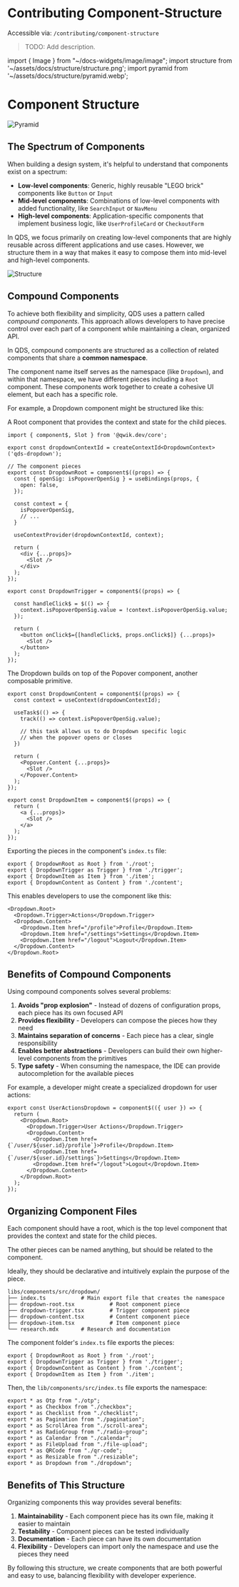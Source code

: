 # Contributing Component-Structure

Accessible via: `/contributing/component-structure`

> TODO: Add description.

import { Image } from "~/docs-widgets/image/image";
import structure from '~/assets/docs/structure/structure.png';
import pyramid from '~/assets/docs/structure/pyramid.webp';

# Component Structure

<Image src={pyramid} loading="eager" alt="Pyramid" />

## The Spectrum of Components

When building a design system, it's helpful to understand that components exist on a spectrum:

- **Low-level components**: Generic, highly reusable "LEGO brick" components like `Button` or `Input`
- **Mid-level components**: Combinations of low-level components with added functionality, like `SearchInput` or `NavMenu`
- **High-level components**: Application-specific components that implement business logic, like `UserProfileCard` or `CheckoutForm`

In QDS, we focus primarily on creating low-level components that are highly reusable across different applications and use cases. However, we structure them in a way that makes it easy to compose them into mid-level and high-level components.

<Image src={structure} alt="Structure" />

## Compound Components

To achieve both flexibility and simplicity, QDS uses a pattern called *compound components*. This approach allows developers to have precise control over each part of a component while maintaining a clean, organized API.

In QDS, compound components are structured as a collection of related components that share a **common namespace**. 

The component name itself serves as the namespace (like `Dropdown`), and within that namespace, we have different pieces including a `Root` component. These components work together to create a cohesive UI element, but each has a specific role.

For example, a Dropdown component might be structured like this:

A Root component that provides the context and state for the child pieces.

```tsx
import { component$, Slot } from '@qwik.dev/core';

export const dropdownContextId = createContextId<DropdownContext>('qds-dropdown');

// The component pieces
export const DropdownRoot = component$((props) => {
  const { openSig: isPopoverOpenSig } = useBindings(props, {
    open: false,
  });
 
  const context = {
    isPopoverOpenSig,
    // ...
  }

  useContextProvider(dropdownContextId, context);

  return (
    <div {...props}>
      <Slot />
    </div>
  );
});
```

```tsx
export const DropdownTrigger = component$((props) => {

  const handleClick$ = $(() => { 
    context.isPopoverOpenSig.value = !context.isPopoverOpenSig.value;
  });

  return (
    <button onClick$={[handleClick$, props.onClick$]} {...props}>
      <Slot />
    </button>
  );
});
```

The Dropdown builds on top of the Popover component, another composable primitive.

```tsx
export const DropdownContent = component$((props) => {
  const context = useContext(dropdownContextId);

  useTask$(() => {
    track(() => context.isPopoverOpenSig.value);

    // this task allows us to do Dropdown specific logic
    // when the popover opens or closes
  })

  return (
    <Popover.Content {...props}>
      <Slot />
    </Popover.Content>
  );
});
```

```tsx
export const DropdownItem = component$((props) => {
  return (
    <a {...props}>
      <Slot />
    </a>
  );
});
```

Exporting the pieces in the component's `index.ts` file:

```tsx
export { DropdownRoot as Root } from './root';
export { DropdownTrigger as Trigger } from './trigger';
export { DropdownItem as Item } from './item';
export { DropdownContent as Content } from './content';
```

This enables developers to use the component like this:

```tsx
<Dropdown.Root>
  <Dropdown.Trigger>Actions</Dropdown.Trigger>
  <Dropdown.Content>
    <Dropdown.Item href="/profile">Profile</Dropdown.Item>
    <Dropdown.Item href="/settings">Settings</Dropdown.Item>
    <Dropdown.Item href="/logout">Logout</Dropdown.Item>
  </Dropdown.Content>
</Dropdown.Root>
```

## Benefits of Compound Components

Using compound components solves several problems:

1. **Avoids "prop explosion"** - Instead of dozens of configuration props, each piece has its own focused API
2. **Provides flexibility** - Developers can compose the pieces how they need
3. **Maintains separation of concerns** - Each piece has a clear, single responsibility
4. **Enables better abstractions** - Developers can build their own higher-level components from the primitives
5. **Type safety** - When consuming the namespace, the IDE can provide autocompletion for the available pieces

For example, a developer might create a specialized dropdown for user actions:

```tsx
export const UserActionsDropdown = component$(({ user }) => {
  return (
    <Dropdown.Root>
      <Dropdown.Trigger>User Actions</Dropdown.Trigger>
      <Dropdown.Content>
        <Dropdown.Item href={`/user/${user.id}/profile`}>Profile</Dropdown.Item>
        <Dropdown.Item href={`/user/${user.id}/settings`}>Settings</Dropdown.Item>
        <Dropdown.Item href="/logout">Logout</Dropdown.Item>
      </Dropdown.Content>
    </Dropdown.Root>
  );
});
```

## Organizing Component Files

Each component should have a root, which is the top level component that provides the context and state for the child pieces.

The other pieces can be named anything, but should be related to the component.

Ideally, they should be declarative and intuitively explain the purpose of the piece.

```
libs/components/src/dropdown/
├── index.ts           # Main export file that creates the namespace
├── dropdown-root.tsx           # Root component piece
├── dropdown-trigger.tsx        # Trigger component piece
├── dropdown-content.tsx        # Content component piece
├── dropdown-item.tsx           # Item component piece
└── research.mdx       # Research and documentation
```

The component folder's `index.ts` file exports the pieces:

```tsx
export { DropdownRoot as Root } from './root';
export { DropdownTrigger as Trigger } from './trigger';
export { DropdownContent as Content } from './content';
export { DropdownItem as Item } from './item';
```

Then, the `lib/components/src/index.ts` file exports the namespace:

```tsx
export * as Otp from "./otp";
export * as Checkbox from "./checkbox";
export * as Checklist from "./checklist";
export * as Pagination from "./pagination";
export * as ScrollArea from "./scroll-area";
export * as RadioGroup from "./radio-group";
export * as Calendar from "./calendar";
export * as FileUpload from "./file-upload";
export * as QRCode from "./qr-code";
export * as Resizable from "./resizable";
export * as Dropdown from "./dropdown";
```

## Benefits of This Structure

Organizing components this way provides several benefits:

1. **Maintainability** - Each component piece has its own file, making it easier to maintain
2. **Testability** - Component pieces can be tested individually
3. **Documentation** - Each piece can have its own documentation
4. **Flexibility** - Developers can import only the namespace and use the pieces they need

By following this structure, we create components that are both powerful and easy to use, balancing flexibility with developer experience. 